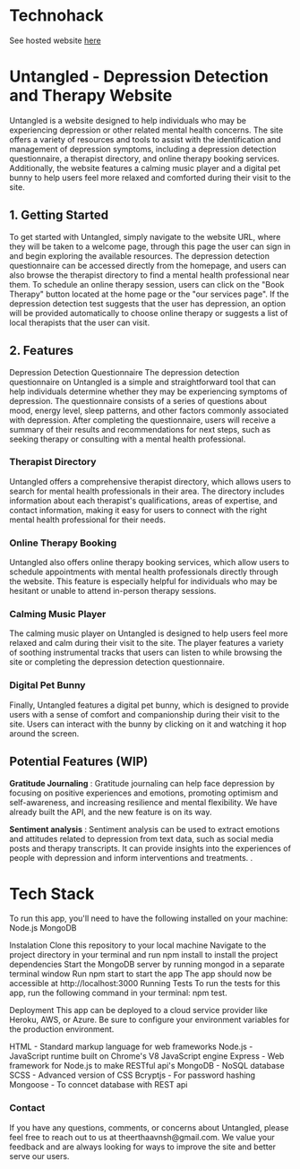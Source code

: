 # Technohack

See hosted website <a href="https://code-lover636.github.io/Untangled/" target="_blank">here</a>

<h1> <b> Untangled - Depression Detection and Therapy Website </b> </h1>

Untangled is a website designed to help individuals who may be experiencing depression or other related mental health concerns. The site offers a variety of resources and tools to assist with the identification and management of depression symptoms, including a depression detection questionnaire, a therapist directory, and online therapy booking services. Additionally, the website features a calming music player and a digital pet bunny to help users feel more relaxed and comforted during their visit to the site.

<h2> 1. Getting Started  </h2>

To get started with Untangled, simply navigate to the website URL, where they will be taken to a welcome page, through this page the user can sign in and begin exploring the available resources. The depression detection questionnaire can be accessed directly from the homepage, and users can also browse the therapist directory to find a mental health professional near them. To schedule an online therapy session, users can click on the "Book Therapy" button located at the home page or the "our services page". If the depression detection test suggests that the user has depression, an option will be provided automatically to choose online therapy or suggests a list of local therapists that the user can visit. 

<h2> 2. Features </h2>

Depression Detection Questionnaire
The depression detection questionnaire on Untangled is a simple and straightforward tool that can help individuals determine whether they may be experiencing symptoms of depression. The questionnaire consists of a series of questions about mood, energy level, sleep patterns, and other factors commonly associated with depression. After completing the questionnaire, users will receive a summary of their results and recommendations for next steps, such as seeking therapy or consulting with a mental health professional.


<h3> Therapist Directory </h3>
Untangled offers a comprehensive therapist directory, which allows users to search for mental health professionals in their area. The directory includes information about each therapist's qualifications, areas of expertise, and contact information, making it easy for users to connect with the right mental health professional for their needs.

<h3> Online Therapy Booking </h3>
Untangled also offers online therapy booking services, which allow users to schedule appointments with mental health professionals directly through the website. This feature is especially helpful for individuals who may be hesitant or unable to attend in-person therapy sessions.

<h3> Calming Music Player </h3>
The calming music player on Untangled is designed to help users feel more relaxed and calm during their visit to the site. The player features a variety of soothing instrumental tracks that users can listen to while browsing the site or completing the depression detection questionnaire.

<h3> Digital Pet Bunny </h3>
Finally, Untangled features a digital pet bunny, which is designed to provide users with a sense of comfort and companionship during their visit to the site. Users can interact with the bunny by clicking on it and watching it hop around the screen.

<h2> Potential Features (WIP) </h2>
 <b>Gratitude Journaling</b> : Gratitude journaling can help face depression by focusing on positive experiences and emotions, promoting optimism and self-awareness, and increasing resilience and mental flexibility. We have already built the API, and the new feature is on its way. 
 
 <b>Sentiment analysis</b> : Sentiment analysis can be used to extract emotions and attitudes related to depression from text data, such as social media posts and therapy transcripts. It can provide insights into the experiences of people with depression and inform interventions and treatments.
 .
 <h1> <b> Tech Stack </b> </h1> 
 
To run this app, you'll need to have the following installed on your machine:
Node.js
MongoDB

Instalation
Clone this repository to your local machine
Navigate to the project directory in your terminal and run npm install to install the project dependencies
Start the MongoDB server by running mongod in a separate terminal window
Run npm start to start the app
The app should now be accessible at http://localhost:3000
Running Tests
To run the tests for this app, run the following command in your terminal: npm test.

Deployment
This app can be deployed to a cloud service provider like Heroku, AWS, or Azure. Be sure to configure your environment variables for the production environment.

HTML - Standard markup language for web frameworks
Node.js - JavaScript runtime built on Chrome's V8 JavaScript engine
Express - Web framework for Node.js to make RESTful api's
MongoDB - NoSQL database
SCSS - Advanced version of CSS
Bcryptjs - For password hashing
Mongoose - To conncet database with REST api 


<h3> Contact </h3> 
If you have any questions, comments, or concerns about Untangled, please feel free to reach out to us at theerthaavnsh@gmail.com. We value your feedback and are always looking for ways to improve the site and better serve our users.
